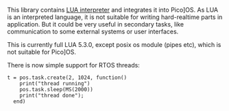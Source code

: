 This library contains [LUA interpreter][1] and integrates it into
Pico]OS. As LUA is an interpreted language, it is not suitable
for writing hard-realtime parts in application. But it could
be very useful in secondary tasks, like communication to
some external systems or user interfaces.

This is currently full LUA 5.3.0, except posix os module (pipes etc),
which is not suitable for Pico]OS.

There is now simple support for RTOS threads:

    t = pos.task.create(2, 1024, function()
        print("thread running")
        pos.task.sleep(MS(2000))
        print("thread done");
      end)

[1]: http://lua.org
